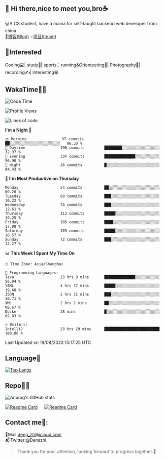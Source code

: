 👋 Hi there,nice to meet you,bro☕
---
💻A CS student, have a mania for self-taught backend web developer from china   
📌[博客(Blog)](https://github.com/HealUP/MyBlog)
💡[项目(Iteam)](https://healup.github.io/)

 <!-- waka-box start -->
 <!-- waka-box end -->
 
🧲**Interested**
--
Coding💻| study📖| sports：running&Orienteering🏃‍| Photography📸| recording✍️| Interesting😁

WakaTime👨‍💻
---
<!--START_SECTION:waka-->
![Code Time](http://img.shields.io/badge/Code%20Time-384%20hrs%2018%20mins-blue)

![Profile Views](http://img.shields.io/badge/Profile%20Views-1-blue)

![Lines of code](https://img.shields.io/badge/From%20Hello%20World%20I%27ve%20Written-168.5%20thousand%20lines%20of%20code-blue)

**I'm a Night 🦉** 

```text
🌞 Morning                37 commits          ██░░░░░░░░░░░░░░░░░░░░░░░   06.30 % 
🌆 Daytime                190 commits         ████████░░░░░░░░░░░░░░░░░   32.37 % 
🌃 Evening                334 commits         ██████████████░░░░░░░░░░░   56.90 % 
🌙 Night                  26 commits          █░░░░░░░░░░░░░░░░░░░░░░░░   04.43 % 
```
📅 **I'm Most Productive on Thursday** 

```text
Monday                   54 commits          ██░░░░░░░░░░░░░░░░░░░░░░░   09.20 % 
Tuesday                  60 commits          ███░░░░░░░░░░░░░░░░░░░░░░   10.22 % 
Wednesday                74 commits          ███░░░░░░░░░░░░░░░░░░░░░░   12.61 % 
Thursday                 113 commits         █████░░░░░░░░░░░░░░░░░░░░   19.25 % 
Friday                   105 commits         ████░░░░░░░░░░░░░░░░░░░░░   17.89 % 
Saturday                 109 commits         █████░░░░░░░░░░░░░░░░░░░░   18.57 % 
Sunday                   72 commits          ███░░░░░░░░░░░░░░░░░░░░░░   12.27 % 
```


📊 **This Week I Spent My Time On** 

```text
🕑︎ Time Zone: Asia/Shanghai

💬 Programming Languages: 
Java                     13 hrs 9 mins       ██████████████░░░░░░░░░░░   56.04 % 
YAML                     4 hrs 37 mins       █████░░░░░░░░░░░░░░░░░░░░   19.68 % 
JSON                     2 hrs 31 mins       ███░░░░░░░░░░░░░░░░░░░░░░   10.71 % 
XML                      2 hrs 2 mins        ██░░░░░░░░░░░░░░░░░░░░░░░   08.67 % 
Docker                   28 mins             █░░░░░░░░░░░░░░░░░░░░░░░░   02.03 % 

🔥 Editors: 
IntelliJ                 23 hrs 29 mins      █████████████████████████   100.00 % 
```


 Last Updated on 19/08/2023 15:17:25 UTC
<!--END_SECTION:waka-->

Language🚀
---
[![Top Langs](https://github-readme-stats.vercel.app/api/top-langs/?username=HealUP&layout=compact&hide_border=true)](https://github.com/HealUP)

Repo🧑‍💻
---
![Anurag's GitHub stats](https://github-readme-stats.vercel.app/api?username=HealUP&count_private=true&show_icons=true&theme=gruvbox&hide_border=true) 

[![Readme Card](https://github-readme-stats.vercel.app/api/pin/?username=HealUP&repo=InternetEy&theme=transparent)](https://github.com/HealUP/InternetEy) &emsp;
[![Readme Card](https://github-readme-stats.vercel.app/api/pin/?username=HealUP&repo=CampusExperience&theme=transparent)](https://github.com/HealUP/CampusExperience)


Contact me📱:
---
📮Mail:deng_zh@icloud.com  
📬Twitter:@Denszhi  

> Thank you for your attention, looking forward to progress together.🎉
